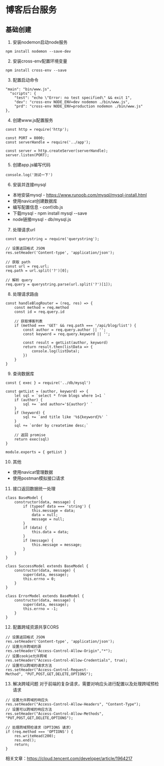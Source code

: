 # 博客后台服务

## 基础创建
1. 安装nodemon启动node服务 
```
npm install nodemon --save-dev
```

2. 安装cross-env配置环境变量
```
npm install cross-env --save
```

3. 配置启动命令
```
"main": "bin/www.js",
  "scripts": {
    "test": "echo \"Error: no test specified\" && exit 1",
    "dev": "cross-env NODE_ENV=dev nodemon ./bin/www.js",
    "prd": "cross-env NODE_ENV=production nodemon ./bin/www.js"
},
```

4. 创建www.js配置服务
```
const http = require('http');

const PORT = 8000;
const serverHandle = require('../app');

const server = http.createServer(serverHandle);
server.listen(PORT);
```

5. 创建app.js编写代码
```
console.log('测试一下')
```

6. 安装并连接mysql
 - 本地安装mysql - https://www.runoob.com/mysql/mysql-install.html
 - 使用navicat创建数据库
 - 编写配置信息 - conf/db.js
 - 下载mysql - npm install mysql --save
 - node链接mysql - db/mysql.js

7. 处理请求url
```
const querystring = require('querystring');

// 设置返回格式 JSON
res.setHeader('Content-type', 'application/json');

// 获取 path
const url = req.url;
req.path = url.split('?')[0];

// 解析 query
req.query = querystring.parse(url.split('?')[1]);
```

8. 处理请求路由
```
const handleBlogRouter = (req, res) => {
    const method = req.method
    const id = req.query.id

    // 获取博客列表
    if (method === 'GET' && req.path === '/api/blog/list') {
        const author = req.query.author || '';
        const keyword = req.query.keyword || '';

        const result = getList(author, keyword)
        return result.then(listData => {
            console.log(listData);
        })
    }
}
```

9. 查询数据库
```
const { exec } = require('../db/mysql')

const getList = (author, keyword) => {
    let sql = `select * from blogs where 1=1 `
    if (author) {
        sql += `and author='${author}' `
    }
    if (keyword) {
        sql += `and title like '%${keyword}%' `
    }
    sql += `order by createtime desc;`

    // 返回 promise
    return exec(sql)
}

module.exports = { getList }
```

10. 其他
 - 使用navicat管理数据
 - 使用postman模拟接口请求

11. 接口返回数据统一处理
```
class BaseModel {
    constructor(data, message) {
        if (typeof data === 'string') {
            this.message = data;
            data = null;
            message = null;
        }
        if (data) {
            this.data = data;
        }
        if (message) {
            this.message = message;
        }
    }
}

class SuccessModel extends BaseModel {
    constructor(data, message) {
        super(data, message);
        this.errno = 0;
    }
}

class ErrorModel extends BaseModel {
    constructor(data, message) {
        super(data, message);
        this.errno = -1;
    }
}
```

12. 配置跨域资源共享CORS
```
// 设置返回格式 JSON
res.setHeader('Content-type', 'application/json');
// 设置允许跨域的源
res.setHeader("Access-Control-Allow-Origin","*");  
// 设置cookie允许跨域
res.setHeader("Access-Control-Allow-Credentials", true);  
// 设置可以跨域的请求方法
res.setHeader("Access-Control-Request-Method", "PUT,POST,GET,DELETE,OPTIONS");
```
13. 解决跨域问题
对于前端的复杂请求，需要对响应头进行配置以及处理跨域预检请求
```
// 设置允许跨域的响应头
res.setHeader("Access-Control-Allow-Headers", "Content-Type");
// 设置可以跨域的响应方法
res.setHeader("Access-Control-Allow-Methods", "PUT,POST,GET,DELETE,OPTIONS");

// 处理跨域预检请求（OPTIONS 请求）
if (req.method === 'OPTIONS') {
    res.writeHead(200);
    res.end();
    return;
}
```
相关文章：https://cloud.tencent.com/developer/article/1964217

